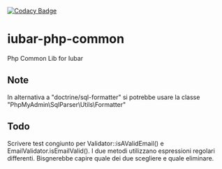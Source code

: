  
[![Codacy Badge](https://app.codacy.com/project/badge/Grade/2b36e3d82fe04762a152fc18dbacef11)](https://www.codacy.com/gh/iubar/iubar-php-common/dashboard)
 

# iubar-php-common

Php Common Lib for Iubar


## Note 

In alternativa a "doctrine/sql-formatter" si potrebbe usare la classe "PhpMyAdmin\SqlParser\Utils\Formatter"


## Todo

Scrivere test congiunto per Validator::isAValidEmail() e EmailValidator.isEmailValid().
I due metodi utilizzano espressioni regolari differenti. Bisgnerebbe capire quale dei due scegliere e quale eliminare.

